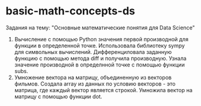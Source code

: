 # basic-math-concepts-ds
Задания на тему: "Основные математические понятия для Data Science"
1. Вычисление с помощью Python значения первой производной для функции в определенной точке. Использовала библиотеку sympy для символьных вычислений. Дифференциловала заданную функцию с помощью метода diff и получила производную. Узнала значение производной в определнной точке с помощью функции subs.
2. Умножение вектора на матрицу, объединенную из векторов фильмов. Создала array из данных по условию векторов - это матрица, где каждый вектор является строкой. Умножила вектор на матрицу с помощью функции dot.
